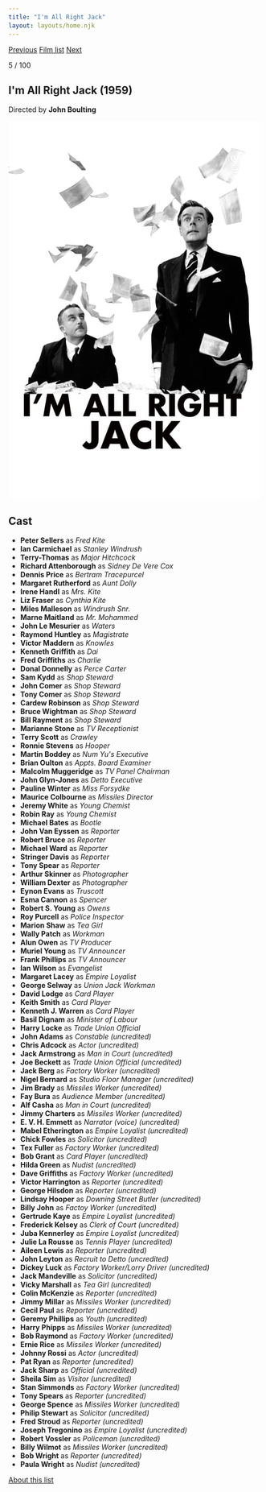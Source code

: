 ```yaml
---
title: "I'm All Right Jack"
layout: layouts/home.njk
---
```


<nav class="films">
  <a class="prev" href="../north-by-northwest">Previous</a>
  <a href="../">Film list</a>
  <a class="next" href="../la-dolce-vita">Next</a>
</nav>

<p>5 / 100</p>

<article class="film">
  <h1>I'm All Right Jack (1959)</h1>

  <p class="director">
    Directed by <strong>John Boulting</strong>
  </p>

  <img src="../films/posters/im-all-right-jack.jpg" alt="">

  <h2>
    Cast
  </h2>
  <ul>
    <li><strong>Peter Sellers</strong> as <em>Fred Kite</em></li>
<li><strong>Ian Carmichael</strong> as <em>Stanley Windrush</em></li>
<li><strong>Terry-Thomas</strong> as <em>Major Hitchcock</em></li>
<li><strong>Richard Attenborough</strong> as <em>Sidney De Vere Cox</em></li>
<li><strong>Dennis Price</strong> as <em>Bertram Tracepurcel</em></li>
<li><strong>Margaret Rutherford</strong> as <em>Aunt Dolly</em></li>
<li><strong>Irene Handl</strong> as <em>Mrs. Kite</em></li>
<li><strong>Liz Fraser</strong> as <em>Cynthia Kite</em></li>
<li><strong>Miles Malleson</strong> as <em>Windrush Snr.</em></li>
<li><strong>Marne Maitland</strong> as <em>Mr. Mohammed</em></li>
<li><strong>John Le Mesurier</strong> as <em>Waters</em></li>
<li><strong>Raymond Huntley</strong> as <em>Magistrate</em></li>
<li><strong>Victor Maddern</strong> as <em>Knowles</em></li>
<li><strong>Kenneth Griffith</strong> as <em>Dai</em></li>
<li><strong>Fred Griffiths</strong> as <em>Charlie</em></li>
<li><strong>Donal Donnelly</strong> as <em>Perce Carter</em></li>
<li><strong>Sam Kydd</strong> as <em>Shop Steward</em></li>
<li><strong>John Comer</strong> as <em>Shop Steward</em></li>
<li><strong>Tony Comer</strong> as <em>Shop Steward</em></li>
<li><strong>Cardew Robinson</strong> as <em>Shop Steward</em></li>
<li><strong>Bruce Wightman</strong> as <em>Shop Steward</em></li>
<li><strong>Bill Rayment</strong> as <em>Shop Steward</em></li>
<li><strong>Marianne Stone</strong> as <em>TV Receptionist</em></li>
<li><strong>Terry Scott</strong> as <em>Crawley</em></li>
<li><strong>Ronnie Stevens</strong> as <em>Hooper</em></li>
<li><strong>Martin Boddey</strong> as <em>Num Yu's Executive</em></li>
<li><strong>Brian Oulton</strong> as <em>Appts. Board Examiner</em></li>
<li><strong>Malcolm Muggeridge</strong> as <em>TV Panel Chairman</em></li>
<li><strong>John Glyn-Jones</strong> as <em>Detto Executive</em></li>
<li><strong>Pauline Winter</strong> as <em>Miss Forsydke</em></li>
<li><strong>Maurice Colbourne</strong> as <em>Missiles Director</em></li>
<li><strong>Jeremy White</strong> as <em>Young Chemist</em></li>
<li><strong>Robin Ray</strong> as <em>Young Chemist</em></li>
<li><strong>Michael Bates</strong> as <em>Bootle</em></li>
<li><strong>John Van Eyssen</strong> as <em>Reporter</em></li>
<li><strong>Robert Bruce</strong> as <em>Reporter</em></li>
<li><strong>Michael Ward</strong> as <em>Reporter</em></li>
<li><strong>Stringer Davis</strong> as <em>Reporter</em></li>
<li><strong>Tony Spear</strong> as <em>Reporter</em></li>
<li><strong>Arthur Skinner</strong> as <em>Photographer</em></li>
<li><strong>William Dexter</strong> as <em>Photographer</em></li>
<li><strong>Eynon Evans</strong> as <em>Truscott</em></li>
<li><strong>Esma Cannon</strong> as <em>Spencer</em></li>
<li><strong>Robert S. Young</strong> as <em>Owens</em></li>
<li><strong>Roy Purcell</strong> as <em>Police Inspector</em></li>
<li><strong>Marion Shaw</strong> as <em>Tea Girl</em></li>
<li><strong>Wally Patch</strong> as <em>Workman</em></li>
<li><strong>Alun Owen</strong> as <em>TV Producer</em></li>
<li><strong>Muriel Young</strong> as <em>TV Announcer</em></li>
<li><strong>Frank Phillips</strong> as <em>TV Announcer</em></li>
<li><strong>Ian Wilson</strong> as <em>Evangelist</em></li>
<li><strong>Margaret Lacey</strong> as <em>Empire Loyalist</em></li>
<li><strong>George Selway</strong> as <em>Union Jack Workman</em></li>
<li><strong>David Lodge</strong> as <em>Card Player</em></li>
<li><strong>Keith Smith</strong> as <em>Card Player</em></li>
<li><strong>Kenneth J. Warren</strong> as <em>Card Player</em></li>
<li><strong>Basil Dignam</strong> as <em>Minister of Labour</em></li>
<li><strong>Harry Locke</strong> as <em>Trade Union Official</em></li>
<li><strong>John Adams</strong> as <em>Constable (uncredited)</em></li>
<li><strong>Chris Adcock</strong> as <em>Actor (uncredited)</em></li>
<li><strong>Jack Armstrong</strong> as <em>Man in Court (uncredited)</em></li>
<li><strong>Joe Beckett</strong> as <em>Trade Union Official (uncredited)</em></li>
<li><strong>Jack Berg</strong> as <em>Factory Worker (uncredited)</em></li>
<li><strong>Nigel Bernard</strong> as <em>Studio Floor Manager (uncredited)</em></li>
<li><strong>Jim Brady</strong> as <em>Missiles Worker (uncredited)</em></li>
<li><strong>Fay Bura</strong> as <em>Audience Member (uncredited)</em></li>
<li><strong>Alf Casha</strong> as <em>Man in Court (uncredited)</em></li>
<li><strong>Jimmy Charters</strong> as <em>Missiles Worker (uncredited)</em></li>
<li><strong>E. V. H. Emmett</strong> as <em>Narrator (voice) (uncredited)</em></li>
<li><strong>Mabel Etherington</strong> as <em>Empire Loyalist (uncredited)</em></li>
<li><strong>Chick Fowles</strong> as <em>Solicitor (uncredited)</em></li>
<li><strong>Tex Fuller</strong> as <em>Factory Worker (uncredited)</em></li>
<li><strong>Bob Grant</strong> as <em>Card Player (uncredited)</em></li>
<li><strong>Hilda Green</strong> as <em>Nudist (uncredited)</em></li>
<li><strong>Dave Griffiths</strong> as <em>Factory Worker (uncredited)</em></li>
<li><strong>Victor Harrington</strong> as <em>Reporter (uncredited)</em></li>
<li><strong>George Hilsdon</strong> as <em>Reporter (uncredited)</em></li>
<li><strong>Lindsay Hooper</strong> as <em>Downing Street Butler (uncredited)</em></li>
<li><strong>Billy John</strong> as <em>Factoy Worker (uncredited)</em></li>
<li><strong>Gertrude Kaye</strong> as <em>Empire Loyalist (uncredited)</em></li>
<li><strong>Frederick Kelsey</strong> as <em>Clerk of Court (uncredited)</em></li>
<li><strong>Juba Kennerley</strong> as <em>Empire Loyalist (uncredited)</em></li>
<li><strong>Julie La Rousse</strong> as <em>Tennis Player (uncredited)</em></li>
<li><strong>Aileen Lewis</strong> as <em>Reporter (uncredited)</em></li>
<li><strong>John Leyton</strong> as <em>Recruit to Detto (uncredited)</em></li>
<li><strong>Dickey Luck</strong> as <em>Factory Worker/Lorry Driver (uncredited)</em></li>
<li><strong>Jack Mandeville</strong> as <em>Solicitor (uncredited)</em></li>
<li><strong>Vicky Marshall</strong> as <em>Tea Girl (uncredited)</em></li>
<li><strong>Colin McKenzie</strong> as <em>Reporter (uncredited)</em></li>
<li><strong>Jimmy Millar</strong> as <em>Missiles Worker (uncredited)</em></li>
<li><strong>Cecil Paul</strong> as <em>Reporter (uncredited)</em></li>
<li><strong>Geremy Phillips</strong> as <em>Youth (uncredited)</em></li>
<li><strong>Harry Phipps</strong> as <em>Missiles Worker (uncredited)</em></li>
<li><strong>Bob Raymond</strong> as <em>Factory Worker (uncredited)</em></li>
<li><strong>Ernie Rice</strong> as <em>Missiles Worker (uncredited)</em></li>
<li><strong>Johnny Rossi</strong> as <em>Actor (uncredited)</em></li>
<li><strong>Pat Ryan</strong> as <em>Reporter (uncredited)</em></li>
<li><strong>Jack Sharp</strong> as <em>Official (uncredited)</em></li>
<li><strong>Sheila Sim</strong> as <em>Visitor (uncredited)</em></li>
<li><strong>Stan Simmonds</strong> as <em>Factory Worker (uncredited)</em></li>
<li><strong>Tony Spears</strong> as <em>Reporter (uncredited)</em></li>
<li><strong>George Spence</strong> as <em>Missiles Worker (uncredited)</em></li>
<li><strong>Philip Stewart</strong> as <em>Solicitor (uncredited)</em></li>
<li><strong>Fred Stroud</strong> as <em>Reporter (uncredited)</em></li>
<li><strong>Joseph Tregonino</strong> as <em>Empire Loyalist (uncredited)</em></li>
<li><strong>Robert Vossler</strong> as <em>Policeman (uncredited)</em></li>
<li><strong>Billy Wilmot</strong> as <em>Missiles Worker (uncredited)</em></li>
<li><strong>Bob Wright</strong> as <em>Reporter (uncredited)</em></li>
<li><strong>Paula Wright</strong> as <em>Nudist (uncredited)</em></li>
  </ul>
</article>
<footer>
  <a href="../about">About this list</a>
</footer>
